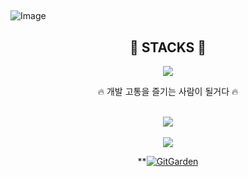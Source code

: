 
##
![Image](https://github.com/user-attachments/assets/7c8aa582-5f1b-48c9-aa28-662882c1ff8c)

<div align="center">
<h2>🔨 STACKS 🔨</h2>
<p align="center">
  <a href="https://skillicons.dev">
    <img src="https://skillicons.dev/icons?i=css,html,js,react,ts,nextjs" />
  </a>
</p>

<p>🔥 개발 고통을 즐기는 사람이 될거다 🔥</p> 
<br>
<img src="https://github-readme-stats.vercel.app/api/top-langs/?username=Minwooh&layout=compact" /><br><br>
<img src="https://github-readme-stats.vercel.app/api?username=Minwooh&show_icons=true&theme=radical" />

**[![GitGarden](https://gitgarden.marshallku.dev/?user_name=Minwooh)](https://github.com/marshallku/gitgarden)

</div>

<!--
**Minwooh/Minwooh** is a ✨ _special_ ✨ repository because its `README.md` (this file) appears on your GitHub profile.

Here are some ideas to get you started:

- 🔭 I’m currently working on ...
- 🌱 I’m currently learning ...
- 👯 I’m looking to collaborate on ...
- 🤔 I’m looking for help with ...
- 💬 Ask me about ...
- 📫 How to reach me: ...
- 😄 Pronouns: ...
- ⚡ Fun fact: ...
-->
